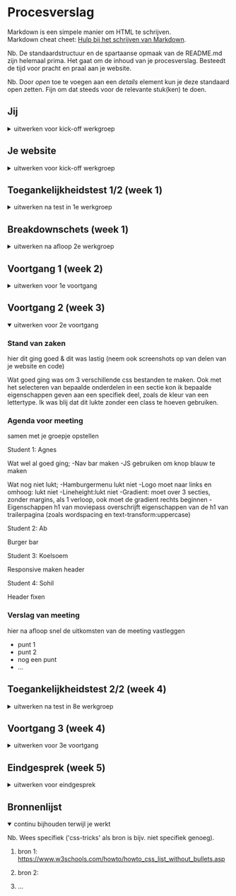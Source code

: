 # Procesverslag
Markdown is een simpele manier om HTML te schrijven.  
Markdown cheat cheet: [Hulp bij het schrijven van Markdown](https://github.com/adam-p/markdown-here/wiki/Markdown-Cheatsheet).

Nb. De standaardstructuur en de spartaanse opmaak van de README.md zijn helemaal prima. Het gaat om de inhoud van je procesverslag. Besteedt de tijd voor pracht en praal aan je website.

Nb. Door *open* toe te voegen aan een *details* element kun je deze standaard open zetten. Fijn om dat steeds voor de relevante stuk(ken) te doen.





## Jij

<details>
  <summary>uitwerken voor kick-off werkgroep</summary>

  ### Auteur:
  Agnes Verhagen

  #### Je startniveau:
  Blauw

  #### Je focus:
  Surface plane
 
</details>





## Je website

<details>
  <summary>uitwerken voor kick-off werkgroep</summary>

  ### Je opdracht:
  link naar de website die je gaat namaken óf de naam/omschrijving van je eigen ontwerp:
  https://www.vuecinemas.nl/?gclid=Cj0KCQiA37KbBhDgARIsAIzce15A4qu7-TlGYebF2rzYQFlZwYEjGfGIfn5NCXJKngemi1MIVp89ODsaAmpeEALw_wcB#filmposters

  #### Screenshot(s) van de eerste pagina (small screen): 
  hier de naam van de pagina: 
  https://www.vuecinemas.nl/trailers
  <img src="readme-images/moviepasspaginascreenshot.jpg" width="375px" alt="moviepass">

  #### Screenshot(s) van de tweede pagina (small screen):
  hier de naam van de pagina:
  https://www.vuecinemas.nl/moviepass
  <img src="readme-images/trailerspaginascreenshot.jpg" width="375px" alt="trailers">
 
</details>



## Toegankelijkheidstest 1/2 (week 1)

<details>
  <summary>uitwerken na test in 1e werkgroep</summary>

  ### Bevindingen
  Lijst met je bevindingen die in de test naar voren kwamen:
  -De koppen op de site zijn lastig te vinden met de screenreader
  -De screenreader gaat eerst naar het secundaire menu en dan naar het primaire
  -De site is bij bepaalde kleurenpaletten niet erg toegankelijk voor kleurenblinden

  #### Screenreader
  Hier korte omschrijving (met indien nodig afbeeldingen)
  
  Ik heb de screenreader training gevolgd en vervolgens heb ik de instellingen zo aangepast dat de screenreader te bedienen is met 1 knop, de capslock. Uiteindelijk begreep ik hoe de screenreader werkte, maar ik vond het veel te snel gaan.

  Hier een omschrijving van hoe het opgelost kan worden (met indien nodig afbeeldingen)

  De screenreader mag langzamer voorlezen. Verder moet ik zorgen dat alle headings enzo duidelijk zijn, in een logische volgorde.



  #### Muis en Toetsenbord 
  Hier korte omschrijving (met indien nodig afbeeldingen)

  Ik heb de Chrome extensie 'colorblindly' geinstalleerd en vervolgens heb ik alle opties op mijn gekozen site uitgeprobeerd. Ik kwam erachter dat de monochrome optie het minst toegankelijk was van alle opties. Dit komt waarschijnlijk omdat de site een zwarte achtergrond heeft. Het effect is dan dat plaatjes en grijze letters weinig/nauwelijks contrast hebben en dit maakt de content minder goed zichtbaar.

  <img src="readme-images/monochrome.png" width="375px" alt="trailers">


  Hier een omschrijving van hoe het opgelost kan worden (met indien nodig afbeeldingen)

  Het contrast tussen achtergrond en tekst en plaatjes moet groot genoeg zijn, dus misschien moeten de grijze letters ook wit worden.



  #### Motoriek (shocks, elastiekjes)
  Hier korte omschrijving (met indien nodig afbeeldingen)

  Ik had de shock heel kort gebruikt, maar het deed te veel pijn, dus ik kon het niet echt gebruiken. De elastiekjes had ik om meerdere vingers 
  gedaan. Ik merkte alleen niet echt verschil qua navigatie op de website, misschien omdat mijn motoriek van nature vrij goed is, of ik nou
  10 of 8 vingers heb die ik kan gebruiken.

  Hier een omschrijving van hoe het opgelost kan worden (met indien nodig afbeeldingen)
  N.V.T.


  #### Visueel (brillen, contrast, kleurenblind, dark/light). 
  Hier korte omschrijving (met indien nodig afbeeldingen)

  1 Combined Loss Diabetic Eye Disease en Central Field Loss AMD:
  ik zie alles lastig, maar ik zie alles wel.

  2 Peripheral Field Loss:
  ik zie geen dingen in mijn centrale blikveld.

  3 Low Contrast:
  ik zie plaatjes slecht en grijze tekst.

  4 Color #0779P: 
  geen verschil, alles is wat geler, goed contrast met zwart, grijze tekst lijkt zelfs beter leesbaar

  5 Hemifield loss: 
  ik merk geen verschil met normale situatie, ik zie niet minder dan normaal

  -Ballon omhoog houden terwijl ik de navigeer door de pagina heen: (voor mensen met adhd) gaat lastig


  Hier een omschrijving van hoe het opgelost kan worden (met indien nodig afbeeldingen)

  Aangezien de grijze tekst minder leesbaar is met verminderd zicht, is het een idee om de grijze tekst een andere kleur te geven.



</details>



## Breakdownschets (week 1)

<details>
  <summary>uitwerken na afloop 2e werkgroep</summary>

  ### de hele pagina: 

  https://miro.com/app/board/uXjVPCw8QgQ=/?share_link_id=245174166337

  <img src="readme-images/scrmoviepass1.png" width="375px" alt="breakdown van de hele pagina">
  <img src="readme-images/scrmoviepass2.png" width="375px" alt="breakdown van de hele pagina">
  <img src="readme-images/scrmoviepass3.png" width="375px" alt="breakdown van de hele pagina">

  <img src="readme-images/scrtrailers1.png" width="375px" alt="breakdown van de hele pagina">
  <img src="readme-images/scrtrailers2.png" width="375px" alt="breakdown van de hele pagina">
  <img src="readme-images/scrtrailers3.png" width="375px" alt="breakdown van de hele pagina">

  ### dynamisch deel (bijv menu): 
  <img src="readme-images/scrdynamischdeelimgslider.png" width="375px" alt="breakdown van de hele pagina">
</details>





## Voortgang 1 (week 2)

<details>
  <summary>uitwerken voor 1e voortgang</summary>

  ### Stand van zaken
  hier dit ging goed & dit was lastig (neem ook screenshots op van delen van je website en code)

  Wat goed ging: 
  Pagina van de moviepass grotendeels opzetten in html en css:
  
  <img src="readme-images/scrmoviepass.png" width="375px" alt="breakdown van de hele pagina">

  Wat lastig is:
  Juiste CSS uitzoeken: grid, flexbox enz

  <img src="readme-images/code.png" width="375px" alt="breakdown van de hele pagina">



  ### Agenda voor meeting
  samen met je groepje opstellen

  Student 1: Agnes

  Ik zoek een alternatief voor de class in de body. Ook wil ik weten wat h1 en h2 enz zijn. Zijn mijn breakdownschetsen goed? 

  
  Student 2: Ab

  Geswitcht naar nieuwe website, omdat de eerste teveel gebruik maakte van animaties, te lastig om te maken. Lastig om classes en divs te vervangen door iets anders.


  Student 3: Koelsoem

  Heeft nu alleen html main met afb en kopjes in flex, moet alleen nog uitzoeken hoe er goede marges moeten komen. Ook moet ze nog werken aan header en footer.

  
  Student 4: Sohil

  Heeft niet gereageerd


  ### Verslag van meeting
  hier na afloop snel de uitkomsten van de meeting vastleggen

  Ab moet nog het meeste doen voor de html en de css. Koelsoem moet koppen toevoegen en ook de rest van de content van de website aanvullen en ook meer css toevoegen. Ik zelf kreeg als tip om 3 css bestanden aan te maken: 1 voor het algemene deel en dan 1 voor elke pagina. In een html bestand van 1 specifieke pagina zou ik dan moeten linken naar de algemene stylesheet en naar de specifieke. Ook kon ik het beste op de homepagina alleen een h1 zetten en niet een a, want daar is het logo geen link naar de homepage, omdat het logo zich al op de homepage bevindt. Ook kon ik nog de slider van films klikbaar maken en ook met een stopoptie. 
</details>



## Voortgang 2 (week 3)

<details open>
  <summary>uitwerken voor 2e voortgang</summary>

  ### Stand van zaken
  hier dit ging goed & dit was lastig (neem ook screenshots op van delen van je website en code)

  Wat goed ging was om 3 verschillende css bestanden te maken. Ook met het selecteren van bepaalde onderdelen in een sectie kon ik bepaalde eigenschappen geven aan een specifiek deel, zoals de kleur van een lettertype. Ik was blij dat dit lukte zonder een class te hoeven gebruiken.


  ### Agenda voor meeting
  samen met je groepje opstellen

  Student 1: Agnes

  Wat wel al goed ging;
   -Nav bar maken
   -JS gebruiken om knop blauw te maken


  Wat nog niet lukt;
   -Hamburgermenu lukt niet
   -Logo moet naar links en omhoog: lukt niet
   -Lineheight:lukt niet
   -Gradient: moet over 3 secties, zonder margins, als 1 verloop, ook moet de gradient rechts beginnen
   -Eigenschappen h1 van moviepass overschrijft eigenschappen van de h1 van trailerpagina (zoals wordspacing en text-transform:uppercase)
 

  
  Student 2: Ab

  Burger bar


  Student 3: Koelsoem

  Responsive maken header

  
  
  Student 4: Sohil

  Header fixen




  ### Verslag van meeting
  hier na afloop snel de uitkomsten van de meeting vastleggen

  - punt 1
  - punt 2
  - nog een punt
- ...

</details>





## Toegankelijkheidstest 2/2 (week 4)

<details>
  <summary>uitwerken na test in 8e werkgroep</summary>

  ### Bevindingen
  Lijst met je bevindingen die in de test naar voren kwamen (geef ook aan wat er verbeterd is):

  #### Screenreader
  Hier korte omschrijving (met indien nodig afbeeldingen)

  Hier een omschrijving van hoe het opgelost kan worden (met indien nodig afbeeldingen)


  #### Muis en Toetsenbord 
  Hier korte omschrijving (met indien nodig afbeeldingen)

  Hier een omschrijving van hoe het opgelost kan worden (met indien nodig afbeeldingen)


  #### Motoriek (shocks, elastiekjes)
  Hier korte omschrijving (met indien nodig afbeeldingen)

  Hier een omschrijving van hoe het opgelost kan worden (met indien nodig afbeeldingen)


  #### Visueel (brillen, contrast, kleurenblind, dark/light). 
  Hier korte omschrijving (met indien nodig afbeeldingen)

  Hier een omschrijving van hoe het opgelost kan worden (met indien nodig afbeeldingen)

</details>





## Voortgang 3 (week 4)

<details>
  <summary>uitwerken voor 3e voortgang</summary>

  ### Stand van zaken
  hier dit ging goed & dit was lastig (neem ook screenshots op van delen van je website en code)


  ### Agenda voor meeting
  samen met je groepje opstellen

  | student 1      | student 2          | student 3    | student 4        |
  | ---            | ---                | ---          | ---              |
  | dit bespreken  | en dit             | en ik dit    | en dan ik dat    |
  | en dat ook nog | dit als er tijd is | nog een punt | dit wil ik zeker |
  | ...            | ...                | ...          | ...              |


  ### Verslag van meeting
  hier na afloop snel de uitkomsten van de meeting vastleggen

  - punt 1
  - punt 2
  - nog een punt
  - ...

</details>





## Eindgesprek (week 5)

<details>
  <summary>uitwerken voor eindgesprek</summary>

  ### Je uitkomst - karakteristiek screenshots:
  <img src="readme-images/dummy-plaatje.jpg" width="375px" alt="uitkomst opdracht 1">


  ### Dit ging goed/Heb ik geleerd: 
  Korte omschrijving met plaatjes

  <img src="readme-images/dummy-plaatje.jpg" width="375px" alt="top">


  ### Dit was lastig/Is niet gelukt:
  Korte omschrijving met plaatjes

  <img src="readme-images/dummy-plaatje.jpg" width="375px" alt="bummer">
</details>





## Bronnenlijst

<details open>
  <summary>continu bijhouden terwijl je werkt</summary>

  Nb. Wees specifiek ('css-tricks' als bron is bijv. niet specifiek genoeg).

  1. bron 1: https://www.w3schools.com/howto/howto_css_list_without_bullets.asp 

  2. bron 2:

  3. ...

</details>